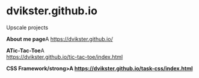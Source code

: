 # dvikster.github.io
Upscale projects<br>

<strong>About me page</strong>A
https://dvikster.github.io/

<strong>ATic-Tac-Toe</strong>A<br>
https://dvikster.github.io/tic-tac-toe/index.html

<strong>CSS Framework/strong>A
https://dvikster.github.io/task-css/index.html

